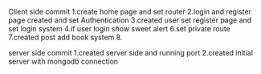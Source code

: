 Client side commit
1.create home page and set router
2.login and register page created and set Authentication 
3.created user set register page and set login system
4.if user login show sweet alert 
6.set private route
7.created post add book system 
8.





server side commit
1.created server side and running port
2.created initial server with mongodb connection

